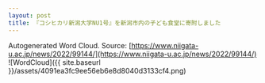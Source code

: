 ```yaml
---
layout: post
title: 『コシヒカリ新潟大学NU1号』を新潟市内の子ども食堂に寄附しました
---
```

Autogenerated Word Cloud.
Source\: [https://www.niigata-u.ac.jp/news/2022/99144/](https://www.niigata-u.ac.jp/news/2022/99144/)
![WordCloud]({{ site.baseurl }}/assets/4091ea3fc9ee56eb6e8d8040d3133cf4.png)
